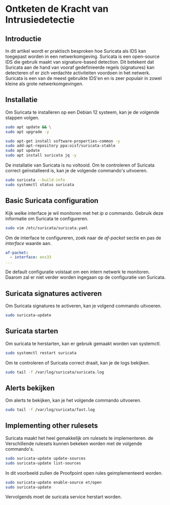 # Ontketen de Kracht van Intrusiedetectie

## Introductie
In dit artikel wordt er praktisch besproken hoe Suricata als IDS kan toegepast worden in een netwerkomgeving. Suricata is een open-source IDS die gebruik maakt van signature-based detection. Dit betekent dat Suricata aan de hand van vooraf gedefinieerde regels (signatures) kan detecteren of er zich verdachte activiteiten voordoen in het netwerk. Suricata is een van de meest gebruikte IDS'en en is zeer populair in zowel kleine als grote netwerkomgevingen.

## Installatie
Om Suricata te installeren op een Debian 12 systeem, kan je de volgende stappen volgen.
    
```bash
sudo apt update && \
sudo apt upgrade -y

sudo apt-get install software-properties-common -y
sudo add-apt-repository ppa:oisf/suricata-stable
sudo apt update
sudo apt install suricata jq -y
```

De installatie van Suricata is nu voltooid. Om te controleren of Suricata correct geïnstalleerd is, kan je de volgende commando's uitvoeren.

```bash
sudo suricata --build-info
sudo systemctl status suricata
```

## Basic Suricata configuration

Kijk welke interface je wil monitoren met het *ip a* commando. Gebruik deze informatie om Suricata te configureren.

```bash
sudo vim /etc/suricata/suricata.yaml
```

Om de interface te configureren, zoek naar de *af-packet* sectie en pas de *interface* waarde aan.

```yaml
af-packet:
  - interface: ens33
... 
```

De default configuratie volstaat om een intern netwerk te monitoren. Daarom zal er niet verder worden ingegaan op de configuratie van Suricata.

## Suricata signatures activeren

Om Suricata signatures te activeren, kan je volgend commando uitvoeren.

```bash
sudo suricata-update
```

## Suricata starten

Om suricata te herstarten, kan er gebruik gemaakt worden van systemctl.

```bash
sudo systemctl restart suricata
```

Om te controleren of Suricata correct draait, kan je de logs bekijken.

```bash
sudo tail -f /var/log/suricata/suricata.log
```

## Alerts bekijken

Om alerts te bekijken, kan je het volgende commando uitvoeren.

```bash
sudo tail -f /var/log/suricata/fast.log
```

## Implementing other rulesets

Suricata maakt het heel gemakkelijk om rulesets te implementeren. de Verschillende rulesets kunnen bekeken worden met de volgende commando's.
    
```bash
sudo suricata-update update-sources
sudo suricata-update list-sources
```

In dit voorbeeld zullen de Proofpoint open rules geimplementeerd worden.

```bash
sudo suricata-update enable-source et/open
sudo suricata-update
```

Vervolgends moet de suricata service herstart worden.
